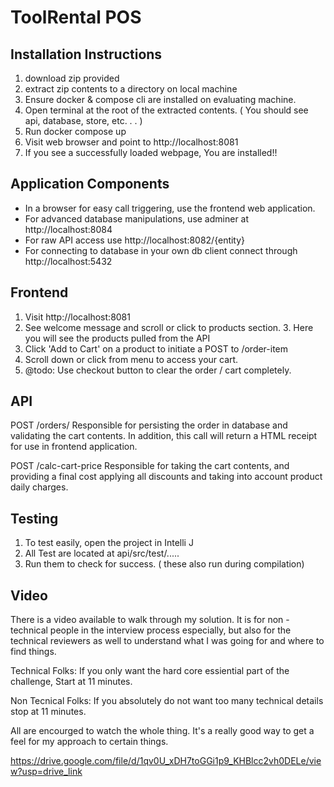 # ToolRental POS
## Installation Instructions
1. download zip provided
2. extract zip contents to a directory on local machine
3. Ensure docker & compose cli are installed on evaluating machine.
4. Open terminal at the root of the extracted contents. ( You should see api, database, store, etc. . . )
5. Run docker compose up
6. Visit web browser and point to http://localhost:8081
7. If you see a successfully loaded webpage, You are installed!!

## Application Components
- In a browser for easy call triggering, use the frontend web application.
- For advanced database manipulations, use adminer at http://localhost:8084
- For raw API access use http://localhost:8082/{entity}
- For connecting to database in your own db client connect through http://localhost:5432

## Frontend
1. Visit http://localhost:8081
2. See welcome message and scroll or click to products section.
   3. Here you will see the products pulled from the API
4. Click 'Add to Cart' on a product to initiate a POST to /order-item 
5. Scroll down or click from menu to access your cart.
6. @todo: Use checkout button to clear the order / cart completely.

## API
POST /orders/
Responsible for persisting the order in database and validating the cart contents. In addition,  this call will return a HTML receipt for use in frontend application.

POST /calc-cart-price
Responsible for taking the cart contents, and providing a final cost applying all discounts and taking into account product daily charges.


## Testing
1. To test easily, open the project in Intelli J
2. All Test are located at api/src/test/.....
3. Run them to check for success. ( these also run during compilation)


## Video
There is a video available to walk through my solution. It is for non - technical people in the interview process especially, but also for the technical reviewers as well to understand what I was going for and where to find things.

Technical Folks: If you only want the hard core essiential part of the challenge, Start at 11 minutes.

Non Tecnical Folks: If you absolutely do not want too many technical details stop at 11 minutes.

All are encourged to watch the whole thing. It's a really good way to get a feel for my approach to certain things.

https://drive.google.com/file/d/1qv0U_xDH7toGGi1p9_KHBlcc2vh0DELe/view?usp=drive_link
